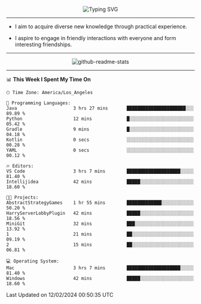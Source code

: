 <p align="center">
  <img src="https://readme-typing-svg.demolab.com?font=Fira+Code&weight=500&size=32&duration=2500&pause=1600&center=true&vCenter=true&random=false&width=1024&height=64&lines=Hi+there+%F0%9F%91%8B;I'm+delighted+you+could+make+it+here+%F0%9F%8E%89;I'm+Harry%2C+a+college+student+still+finding+my+way" alt="Typing SVG" />
</p>


---


- I aim to acquire diverse new knowledge through practical experience.

- I aspire to engage in friendly interactions with everyone and form interesting friendships.


---


<p align="center">
  <img src="https://github-readme-stats.vercel.app/api?username=Harry-Jing&show_icons=true" alt="github-readme-stats"/>
</p>


---

<!--START_SECTION:waka-->
📊 **This Week I Spent My Time On** 

```text
🕑︎ Time Zone: America/Los_Angeles

💬 Programming Languages: 
Java                     3 hrs 27 mins       ██████████████████████░░░   89.89 % 
Python                   12 mins             █░░░░░░░░░░░░░░░░░░░░░░░░   05.42 % 
Gradle                   9 mins              █░░░░░░░░░░░░░░░░░░░░░░░░   04.18 % 
Kotlin                   0 secs              ░░░░░░░░░░░░░░░░░░░░░░░░░   00.28 % 
YAML                     0 secs              ░░░░░░░░░░░░░░░░░░░░░░░░░   00.12 % 

🔥 Editors: 
VS Code                  3 hrs 7 mins        ████████████████████░░░░░   81.40 % 
Intellijidea             42 mins             █████░░░░░░░░░░░░░░░░░░░░   18.60 % 

🐱‍💻 Projects: 
AbstractStrategyGames    1 hr 55 mins        █████████████░░░░░░░░░░░░   50.20 % 
HarryServerLobbyPlugin   42 mins             █████░░░░░░░░░░░░░░░░░░░░   18.56 % 
MiniGit                  32 mins             ███░░░░░░░░░░░░░░░░░░░░░░   13.92 % 
1                        21 mins             ██░░░░░░░░░░░░░░░░░░░░░░░   09.19 % 
2                        15 mins             ██░░░░░░░░░░░░░░░░░░░░░░░   06.81 % 

💻 Operating System: 
Mac                      3 hrs 7 mins        ████████████████████░░░░░   81.40 % 
Windows                  42 mins             █████░░░░░░░░░░░░░░░░░░░░   18.60 % 
```


 Last Updated on 12/02/2024 00:50:35 UTC
<!--END_SECTION:waka-->
